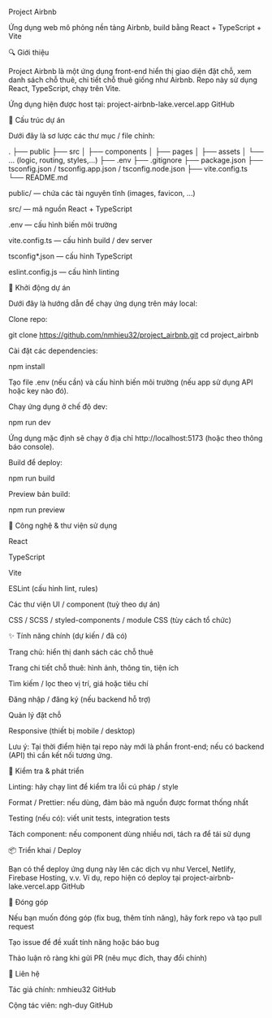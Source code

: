 Project Airbnb

Ứng dụng web mô phỏng nền tảng Airbnb, build bằng React + TypeScript + Vite

🔍 Giới thiệu

Project Airbnb là một ứng dụng front-end hiển thị giao diện đặt chỗ, xem danh sách chỗ thuê, chi tiết chỗ thuê giống như Airbnb.
Repo này sử dụng React, TypeScript, chạy trên Vite.

Ứng dụng hiện được host tại: project-airbnb-lake.vercel.app 
GitHub

📁 Cấu trúc dự án

Dưới đây là sơ lược các thư mục / file chính:

.
├── public
├── src
│   ├── components
│   ├── pages
│   ├── assets
│   └── … (logic, routing, styles,…)
├── .env
├── .gitignore
├── package.json
├── tsconfig.json / tsconfig.app.json / tsconfig.node.json
├── vite.config.ts
└── README.md


public/ — chứa các tài nguyên tĩnh (images, favicon, …)

src/ — mã nguồn React + TypeScript

.env — cấu hình biến môi trường

vite.config.ts — cấu hình build / dev server

tsconfig*.json — cấu hình TypeScript

eslint.config.js — cấu hình linting

🚀 Khởi động dự án

Dưới đây là hướng dẫn để chạy ứng dụng trên máy local:

Clone repo:

git clone https://github.com/nmhieu32/project_airbnb.git
cd project_airbnb


Cài đặt các dependencies:

npm install


Tạo file .env (nếu cần) và cấu hình biến môi trường (nếu app sử dụng API hoặc key nào đó).

Chạy ứng dụng ở chế độ dev:

npm run dev


Ứng dụng mặc định sẽ chạy ở địa chỉ http://localhost:5173 (hoặc theo thông báo console).

Build để deploy:

npm run build


Preview bản build:

npm run preview

🧰 Công nghệ & thư viện sử dụng

React

TypeScript

Vite

ESLint (cấu hình lint, rules)

Các thư viện UI / component (tuỳ theo dự án)

CSS / SCSS / styled-components / module CSS (tùy cách tổ chức)

✨ Tính năng chính (dự kiến / đã có)

Trang chủ: hiển thị danh sách các chỗ thuê

Trang chi tiết chỗ thuê: hình ảnh, thông tin, tiện ích

Tìm kiếm / lọc theo vị trí, giá hoặc tiêu chí

Đăng nhập / đăng ký (nếu backend hỗ trợ)

Quản lý đặt chỗ

Responsive (thiết bị mobile / desktop)

Lưu ý: Tại thời điểm hiện tại repo này mới là phần front-end; nếu có backend (API) thì cần kết nối tương ứng.

🧪 Kiểm tra & phát triển

Linting: hãy chạy lint để kiểm tra lỗi cú pháp / style

Format / Prettier: nếu dùng, đảm bảo mã nguồn được format thống nhất

Testing (nếu có): viết unit tests, integration tests

Tách component: nếu component dùng nhiều nơi, tách ra để tái sử dụng

📦 Triển khai / Deploy

Bạn có thể deploy ứng dụng này lên các dịch vụ như Vercel, Netlify, Firebase Hosting, v.v.
Ví dụ, repo hiện có deploy tại project-airbnb-lake.vercel.app 
GitHub

👥 Đóng góp

Nếu bạn muốn đóng góp (fix bug, thêm tính năng), hãy fork repo và tạo pull request

Tạo issue để đề xuất tính năng hoặc báo bug

Thảo luận rõ ràng khi gửi PR (nêu mục đích, thay đổi chính)

📝 Liên hệ

Tác giả chính: nmhieu32 
GitHub

Cộng tác viên: ngh-duy 
GitHub